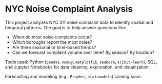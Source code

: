 # NYC Noise Complaint Analysis

This project analyzes NYC 311 noise complaint data to identify spatial and temporal patterns. The goal is to help answer questions like:

- When do most noise complaints occur?
- Which boroughs report the most noise?
- Are there seasonal or time-based trends?
- Can we forecast complaint volume over time? By season? By location?

Tools used: Python (`pandas`, `numpy`, `matplotlib`, `seaborn`, `scikit-learn`), SQL, and Jupyter Notebooks for data cleaning, exploration, and visualization.

Forecasting and modeling (e.g., `Prophet`, `statsmodels`) coming soon.